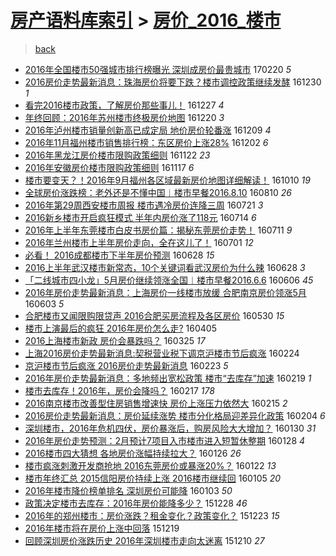 [房产语料库索引](../../README.md)  > [房价_2016_楼市](房价_2016_楼市.md)
====
> [back](../README.md)

- [2016年全国楼市50强城市排行榜曝光 深圳成房价最贵城市](http://jkwz.applinzi.com/ittc/6936833667812033541.html#2016%E5%B9%B4%E5%85%A8%E5%9B%BD%E6%A5%BC%E5%B8%8250%E5%BC%BA%E5%9F%8E%E5%B8%82%E6%8E%92%E8%A1%8C%E6%A6%9C%E6%9B%9D%E5%85%89+%E6%B7%B1%E5%9C%B3%E6%88%90%E6%88%BF%E4%BB%B7%E6%9C%80%E8%B4%B5%E5%9F%8E%E5%B8%82) 170220 *5* 
- [2016房价走势最新消息：珠海房价将要下跌？楼市调控政策继续发酵](http://jkwz.applinzi.com/ittc/6917460415331435524.html#2016%E6%88%BF%E4%BB%B7%E8%B5%B0%E5%8A%BF%E6%9C%80%E6%96%B0%E6%B6%88%E6%81%AF%EF%BC%9A%E7%8F%A0%E6%B5%B7%E6%88%BF%E4%BB%B7%E5%B0%86%E8%A6%81%E4%B8%8B%E8%B7%8C%EF%BC%9F%E6%A5%BC%E5%B8%82%E8%B0%83%E6%8E%A7%E6%94%BF%E7%AD%96%E7%BB%A7%E7%BB%AD%E5%8F%91%E9%85%B5) 161230 *1* 
- [看完2016楼市政策，了解房价那些事儿！](http://jkwz.applinzi.com/ittc/6916260832400114693.html#%E7%9C%8B%E5%AE%8C2016%E6%A5%BC%E5%B8%82%E6%94%BF%E7%AD%96%EF%BC%8C%E4%BA%86%E8%A7%A3%E6%88%BF%E4%BB%B7%E9%82%A3%E4%BA%9B%E4%BA%8B%E5%84%BF%EF%BC%81) 161227 *4* 
- [年终回顾：2016年苏州楼市终极房价地图](http://jkwz.applinzi.com/ittc/6913794431093572612.html#%E5%B9%B4%E7%BB%88%E5%9B%9E%E9%A1%BE%EF%BC%9A2016%E5%B9%B4%E8%8B%8F%E5%B7%9E%E6%A5%BC%E5%B8%82%E7%BB%88%E6%9E%81%E6%88%BF%E4%BB%B7%E5%9C%B0%E5%9B%BE) 161220 *3* 
- [2016年泸州楼市销量创新高已成定局 地价房价轮番涨](http://jkwz.applinzi.com/ittc/6909559779881387012.html#2016%E5%B9%B4%E6%B3%B8%E5%B7%9E%E6%A5%BC%E5%B8%82%E9%94%80%E9%87%8F%E5%88%9B%E6%96%B0%E9%AB%98%E5%B7%B2%E6%88%90%E5%AE%9A%E5%B1%80+%E5%9C%B0%E4%BB%B7%E6%88%BF%E4%BB%B7%E8%BD%AE%E7%95%AA%E6%B6%A8) 161209 *4* 
- [2016年11月福州楼市销售排行榜：东区房价上涨28%](http://jkwz.applinzi.com/ittc/6906975471907898372.html#2016%E5%B9%B411%E6%9C%88%E7%A6%8F%E5%B7%9E%E6%A5%BC%E5%B8%82%E9%94%80%E5%94%AE%E6%8E%92%E8%A1%8C%E6%A6%9C%EF%BC%9A%E4%B8%9C%E5%8C%BA%E6%88%BF%E4%BB%B7%E4%B8%8A%E6%B6%A828%25) 161202 *6* 
- [2016年黑龙江房价楼市限购政策细则](http://jkwz.applinzi.com/ittc/6903271389846307845.html#2016%E5%B9%B4%E9%BB%91%E9%BE%99%E6%B1%9F%E6%88%BF%E4%BB%B7%E6%A5%BC%E5%B8%82%E9%99%90%E8%B4%AD%E6%94%BF%E7%AD%96%E7%BB%86%E5%88%99) 161122 *23* 
- [2016年安徽房价楼市限购政策细则](http://jkwz.applinzi.com/ittc/6901395016127087620.html#2016%E5%B9%B4%E5%AE%89%E5%BE%BD%E6%88%BF%E4%BB%B7%E6%A5%BC%E5%B8%82%E9%99%90%E8%B4%AD%E6%94%BF%E7%AD%96%E7%BB%86%E5%88%99) 161117 *6* 
- [楼市要变天？！2016年9月福州各区域最新房价地图详细解读！](http://jkwz.applinzi.com/ittc/6887440639750308868.html#%E6%A5%BC%E5%B8%82%E8%A6%81%E5%8F%98%E5%A4%A9%EF%BC%9F%EF%BC%812016%E5%B9%B49%E6%9C%88%E7%A6%8F%E5%B7%9E%E5%90%84%E5%8C%BA%E5%9F%9F%E6%9C%80%E6%96%B0%E6%88%BF%E4%BB%B7%E5%9C%B0%E5%9B%BE%E8%AF%A6%E7%BB%86%E8%A7%A3%E8%AF%BB%EF%BC%81) 161010 *19* 
- [全球房价涨跌榜：老外还是不懂中国︱楼市早餐2016.8.10](http://jkwz.applinzi.com/ittc/6864619607968711684.html#%E5%85%A8%E7%90%83%E6%88%BF%E4%BB%B7%E6%B6%A8%E8%B7%8C%E6%A6%9C%EF%BC%9A%E8%80%81%E5%A4%96%E8%BF%98%E6%98%AF%E4%B8%8D%E6%87%82%E4%B8%AD%E5%9B%BD%EF%B8%B1%E6%A5%BC%E5%B8%82%E6%97%A9%E9%A4%902016.8.10) 160810 *26* 
- [2016年第29周西安楼市周报 楼市遇冷房价连降三周](http://jkwz.applinzi.com/ittc/6857372216815256581.html#2016%E5%B9%B4%E7%AC%AC29%E5%91%A8%E8%A5%BF%E5%AE%89%E6%A5%BC%E5%B8%82%E5%91%A8%E6%8A%A5+%E6%A5%BC%E5%B8%82%E9%81%87%E5%86%B7%E6%88%BF%E4%BB%B7%E8%BF%9E%E9%99%8D%E4%B8%89%E5%91%A8) 160721 *3* 
- [2016新乡楼市开启疯狂模式 半年内房价涨了118元](http://jkwz.applinzi.com/ittc/6854650109949903876.html#2016%E6%96%B0%E4%B9%A1%E6%A5%BC%E5%B8%82%E5%BC%80%E5%90%AF%E7%96%AF%E7%8B%82%E6%A8%A1%E5%BC%8F+%E5%8D%8A%E5%B9%B4%E5%86%85%E6%88%BF%E4%BB%B7%E6%B6%A8%E4%BA%86118%E5%85%83) 160714 *6* 
- [2016年上半年东莞楼市白皮书房价篇：揭秘东莞房价走势！](http://jkwz.applinzi.com/ittc/6853531565732398085.html#2016%E5%B9%B4%E4%B8%8A%E5%8D%8A%E5%B9%B4%E4%B8%9C%E8%8E%9E%E6%A5%BC%E5%B8%82%E7%99%BD%E7%9A%AE%E4%B9%A6%E6%88%BF%E4%BB%B7%E7%AF%87%EF%BC%9A%E6%8F%AD%E7%A7%98%E4%B8%9C%E8%8E%9E%E6%88%BF%E4%BB%B7%E8%B5%B0%E5%8A%BF%EF%BC%81) 160711 *9* 
- [2016年兰州楼市上半年房价走向，全在这儿了！](http://jkwz.applinzi.com/ittc/6849942766746076164.html#2016%E5%B9%B4%E5%85%B0%E5%B7%9E%E6%A5%BC%E5%B8%82%E4%B8%8A%E5%8D%8A%E5%B9%B4%E6%88%BF%E4%BB%B7%E8%B5%B0%E5%90%91%EF%BC%8C%E5%85%A8%E5%9C%A8%E8%BF%99%E5%84%BF%E4%BA%86%EF%BC%81) 160701 *12* 
- [必看！ 2016成都楼市下半年房价预测](http://jkwz.applinzi.com/ittc/6848808390738052101.html#%E5%BF%85%E7%9C%8B%EF%BC%81+2016%E6%88%90%E9%83%BD%E6%A5%BC%E5%B8%82%E4%B8%8B%E5%8D%8A%E5%B9%B4%E6%88%BF%E4%BB%B7%E9%A2%84%E6%B5%8B) 160628 *15* 
- [2016上半年武汉楼市新常态，10个关键词看武汉房价为什么辣](http://jkwz.applinzi.com/ittc/6848698165137769477.html#2016%E4%B8%8A%E5%8D%8A%E5%B9%B4%E6%AD%A6%E6%B1%89%E6%A5%BC%E5%B8%82%E6%96%B0%E5%B8%B8%E6%80%81%EF%BC%8C10%E4%B8%AA%E5%85%B3%E9%94%AE%E8%AF%8D%E7%9C%8B%E6%AD%A6%E6%B1%89%E6%88%BF%E4%BB%B7%E4%B8%BA%E4%BB%80%E4%B9%88%E8%BE%A3) 160628 *3* 
- [「二线城市四小龙」5月房价继续领涨全国︱楼市早餐2016.6.6](http://jkwz.applinzi.com/ittc/6840489290601350149.html#%E3%80%8C%E4%BA%8C%E7%BA%BF%E5%9F%8E%E5%B8%82%E5%9B%9B%E5%B0%8F%E9%BE%99%E3%80%8D5%E6%9C%88%E6%88%BF%E4%BB%B7%E7%BB%A7%E7%BB%AD%E9%A2%86%E6%B6%A8%E5%85%A8%E5%9B%BD%EF%B8%B1%E6%A5%BC%E5%B8%82%E6%97%A9%E9%A4%902016.6.6) 160606 *45* 
- [2016年房价走势最新消息：上海房价一线楼市放缓 合肥南京房价领涨5月](http://jkwz.applinzi.com/ittc/6839452043496129541.html#2016%E5%B9%B4%E6%88%BF%E4%BB%B7%E8%B5%B0%E5%8A%BF%E6%9C%80%E6%96%B0%E6%B6%88%E6%81%AF%EF%BC%9A%E4%B8%8A%E6%B5%B7%E6%88%BF%E4%BB%B7%E4%B8%80%E7%BA%BF%E6%A5%BC%E5%B8%82%E6%94%BE%E7%BC%93+%E5%90%88%E8%82%A5%E5%8D%97%E4%BA%AC%E6%88%BF%E4%BB%B7%E9%A2%86%E6%B6%A85%E6%9C%88) 160603 *5* 
- [合肥楼市又闻限购限贷声 2016合肥买房流程及各区房价](http://jkwz.applinzi.com/ittc/6837978080450446340.html#%E5%90%88%E8%82%A5%E6%A5%BC%E5%B8%82%E5%8F%88%E9%97%BB%E9%99%90%E8%B4%AD%E9%99%90%E8%B4%B7%E5%A3%B0+2016%E5%90%88%E8%82%A5%E4%B9%B0%E6%88%BF%E6%B5%81%E7%A8%8B%E5%8F%8A%E5%90%84%E5%8C%BA%E6%88%BF%E4%BB%B7) 160530 *15* 
- [楼市上演最后的疯狂 2016年房价怎么走?](http://jkwz.applinzi.com/ittc/6817615553963230212.html#%E6%A5%BC%E5%B8%82%E4%B8%8A%E6%BC%94%E6%9C%80%E5%90%8E%E7%9A%84%E7%96%AF%E7%8B%82+2016%E5%B9%B4%E6%88%BF%E4%BB%B7%E6%80%8E%E4%B9%88%E8%B5%B0%3F) 160405  
- [2016上海楼市新政 房价会暴跌吗？](http://jkwz.applinzi.com/ittc/6813556190759879685.html#2016%E4%B8%8A%E6%B5%B7%E6%A5%BC%E5%B8%82%E6%96%B0%E6%94%BF+%E6%88%BF%E4%BB%B7%E4%BC%9A%E6%9A%B4%E8%B7%8C%E5%90%97%EF%BC%9F) 160325 *17* 
- [上海2016房价走势最新消息:契税营业税下调京沪楼市节后疯涨](http://jkwz.applinzi.com/ittc/6802401678477231108.html#%E4%B8%8A%E6%B5%B72016%E6%88%BF%E4%BB%B7%E8%B5%B0%E5%8A%BF%E6%9C%80%E6%96%B0%E6%B6%88%E6%81%AF%3A%E5%A5%91%E7%A8%8E%E8%90%A5%E4%B8%9A%E7%A8%8E%E4%B8%8B%E8%B0%83%E4%BA%AC%E6%B2%AA%E6%A5%BC%E5%B8%82%E8%8A%82%E5%90%8E%E7%96%AF%E6%B6%A8) 160224  
- [京沪楼市节后疯涨 2016房价走势最新消息](http://jkwz.applinzi.com/ittc/6802016239027225604.html#%E4%BA%AC%E6%B2%AA%E6%A5%BC%E5%B8%82%E8%8A%82%E5%90%8E%E7%96%AF%E6%B6%A8+2016%E6%88%BF%E4%BB%B7%E8%B5%B0%E5%8A%BF%E6%9C%80%E6%96%B0%E6%B6%88%E6%81%AF) 160223 *5* 
- [2016年房价走势最新消息：多地频出宽松政策 楼市“去库存”加速](http://jkwz.applinzi.com/ittc/6800492447360615429.html#2016%E5%B9%B4%E6%88%BF%E4%BB%B7%E8%B5%B0%E5%8A%BF%E6%9C%80%E6%96%B0%E6%B6%88%E6%81%AF%EF%BC%9A%E5%A4%9A%E5%9C%B0%E9%A2%91%E5%87%BA%E5%AE%BD%E6%9D%BE%E6%94%BF%E7%AD%96+%E6%A5%BC%E5%B8%82%E2%80%9C%E5%8E%BB%E5%BA%93%E5%AD%98%E2%80%9D%E5%8A%A0%E9%80%9F) 160219 *1* 
- [楼市去库存！2016年，房价会降吗？](http://jkwz.applinzi.com/ittc/6799832529662116869.html#%E6%A5%BC%E5%B8%82%E5%8E%BB%E5%BA%93%E5%AD%98%EF%BC%812016%E5%B9%B4%EF%BC%8C%E6%88%BF%E4%BB%B7%E4%BC%9A%E9%99%8D%E5%90%97%EF%BC%9F) 160217 *178* 
- [2016南京楼市改善型住房销售增速快 房价上涨压力依然大](http://jkwz.applinzi.com/ittc/6798958495508464645.html#2016%E5%8D%97%E4%BA%AC%E6%A5%BC%E5%B8%82%E6%94%B9%E5%96%84%E5%9E%8B%E4%BD%8F%E6%88%BF%E9%94%80%E5%94%AE%E5%A2%9E%E9%80%9F%E5%BF%AB+%E6%88%BF%E4%BB%B7%E4%B8%8A%E6%B6%A8%E5%8E%8B%E5%8A%9B%E4%BE%9D%E7%84%B6%E5%A4%A7) 160215 *2* 
- [2016房价走势最新消息：房价延续涨势 楼市分化格局迎差异化政策](http://jkwz.applinzi.com/ittc/6795012720340501509.html#2016%E6%88%BF%E4%BB%B7%E8%B5%B0%E5%8A%BF%E6%9C%80%E6%96%B0%E6%B6%88%E6%81%AF%EF%BC%9A%E6%88%BF%E4%BB%B7%E5%BB%B6%E7%BB%AD%E6%B6%A8%E5%8A%BF+%E6%A5%BC%E5%B8%82%E5%88%86%E5%8C%96%E6%A0%BC%E5%B1%80%E8%BF%8E%E5%B7%AE%E5%BC%82%E5%8C%96%E6%94%BF%E7%AD%96) 160204 *6* 
- [深圳楼市，2016年危机四伏，房价暴涨后，购房风险大大增加？](http://jkwz.applinzi.com/ittc/6793021872925049860.html#%E6%B7%B1%E5%9C%B3%E6%A5%BC%E5%B8%82%EF%BC%8C2016%E5%B9%B4%E5%8D%B1%E6%9C%BA%E5%9B%9B%E4%BC%8F%EF%BC%8C%E6%88%BF%E4%BB%B7%E6%9A%B4%E6%B6%A8%E5%90%8E%EF%BC%8C%E8%B4%AD%E6%88%BF%E9%A3%8E%E9%99%A9%E5%A4%A7%E5%A4%A7%E5%A2%9E%E5%8A%A0%EF%BC%9F) 160130 *31* 
- [2016年房价走势预测：2月预计7项目入市楼市进入短暂休整期](http://jkwz.applinzi.com/ittc/6792419065075336196.html#2016%E5%B9%B4%E6%88%BF%E4%BB%B7%E8%B5%B0%E5%8A%BF%E9%A2%84%E6%B5%8B%EF%BC%9A2%E6%9C%88%E9%A2%84%E8%AE%A17%E9%A1%B9%E7%9B%AE%E5%85%A5%E5%B8%82%E6%A5%BC%E5%B8%82%E8%BF%9B%E5%85%A5%E7%9F%AD%E6%9A%82%E4%BC%91%E6%95%B4%E6%9C%9F) 160128 *4* 
- [2016楼市四大猜想 各地房价涨幅持续拉大？](http://jkwz.applinzi.com/ittc/6791545038324630532.html#2016%E6%A5%BC%E5%B8%82%E5%9B%9B%E5%A4%A7%E7%8C%9C%E6%83%B3+%E5%90%84%E5%9C%B0%E6%88%BF%E4%BB%B7%E6%B6%A8%E5%B9%85%E6%8C%81%E7%BB%AD%E6%8B%89%E5%A4%A7%EF%BC%9F) 160126 *26* 
- [楼市疯涨刺激开发商抢地 2016东莞房价或暴涨20%？](http://jkwz.applinzi.com/ittc/6790080494683292676.html#%E6%A5%BC%E5%B8%82%E7%96%AF%E6%B6%A8%E5%88%BA%E6%BF%80%E5%BC%80%E5%8F%91%E5%95%86%E6%8A%A2%E5%9C%B0+2016%E4%B8%9C%E8%8E%9E%E6%88%BF%E4%BB%B7%E6%88%96%E6%9A%B4%E6%B6%A820%25%EF%BC%9F) 160122 *13* 
- [楼市年终汇总  2015信阳房价持续上涨 2016楼市继续回](http://jkwz.applinzi.com/ittc/6783861097052505092.html#%E6%A5%BC%E5%B8%82%E5%B9%B4%E7%BB%88%E6%B1%87%E6%80%BB++2015%E4%BF%A1%E9%98%B3%E6%88%BF%E4%BB%B7%E6%8C%81%E7%BB%AD%E4%B8%8A%E6%B6%A8+2016%E6%A5%BC%E5%B8%82%E7%BB%A7%E7%BB%AD%E5%9B%9E) 160105 *20* 
- [2016年楼市降价榜单排名 深圳房价可能降](http://jkwz.applinzi.com/ittc/6783227972916085764.html#2016%E5%B9%B4%E6%A5%BC%E5%B8%82%E9%99%8D%E4%BB%B7%E6%A6%9C%E5%8D%95%E6%8E%92%E5%90%8D+%E6%B7%B1%E5%9C%B3%E6%88%BF%E4%BB%B7%E5%8F%AF%E8%83%BD%E9%99%8D) 160103 *50* 
- [政策决定楼市去库存：2016年房价能降多少？](http://jkwz.applinzi.com/ittc/6780849998870873093.html#%E6%94%BF%E7%AD%96%E5%86%B3%E5%AE%9A%E6%A5%BC%E5%B8%82%E5%8E%BB%E5%BA%93%E5%AD%98%EF%BC%9A2016%E5%B9%B4%E6%88%BF%E4%BB%B7%E8%83%BD%E9%99%8D%E5%A4%9A%E5%B0%91%EF%BC%9F) 151228 *46* 
- [2016年的郑州楼市：房价涨跌？租金变化？政策变化？](http://jkwz.applinzi.com/ittc/6779002536698840068.html#2016%E5%B9%B4%E7%9A%84%E9%83%91%E5%B7%9E%E6%A5%BC%E5%B8%82%EF%BC%9A%E6%88%BF%E4%BB%B7%E6%B6%A8%E8%B7%8C%EF%BC%9F%E7%A7%9F%E9%87%91%E5%8F%98%E5%8C%96%EF%BC%9F%E6%94%BF%E7%AD%96%E5%8F%98%E5%8C%96%EF%BC%9F) 151223 *15* 
- [2016年楼市将在房价上涨中回落](http://jkwz.applinzi.com/ittc/6777546750818780165.html#2016%E5%B9%B4%E6%A5%BC%E5%B8%82%E5%B0%86%E5%9C%A8%E6%88%BF%E4%BB%B7%E4%B8%8A%E6%B6%A8%E4%B8%AD%E5%9B%9E%E8%90%BD) 151219  
- [回顾深圳房价涨跌历史 2016年深圳楼市走向太迷离](http://jkwz.applinzi.com/ittc/6774087906335654916.html#%E5%9B%9E%E9%A1%BE%E6%B7%B1%E5%9C%B3%E6%88%BF%E4%BB%B7%E6%B6%A8%E8%B7%8C%E5%8E%86%E5%8F%B2+2016%E5%B9%B4%E6%B7%B1%E5%9C%B3%E6%A5%BC%E5%B8%82%E8%B5%B0%E5%90%91%E5%A4%AA%E8%BF%B7%E7%A6%BB) 151210 *27* 
